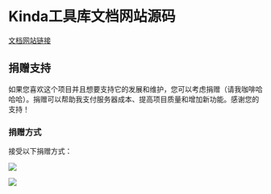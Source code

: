 # Kinda工具库文档网站源码

[文档网站链接](https://docs.tools.kinda.info)

## 捐赠支持

如果您喜欢这个项目并且想要支持它的发展和维护，您可以考虑捐赠（请我咖啡哈哈哈）。捐赠可以帮助我支付服务器成本、提高项目质量和增加新功能。感谢您的支持！

### 捐赠方式

接受以下捐赠方式：

![](https://oss.weixiao.zuowu.cc/image/IMG_6260.JPG)

![](https://oss.weixiao.zuowu.cc/image/IMG_6259.JPG)